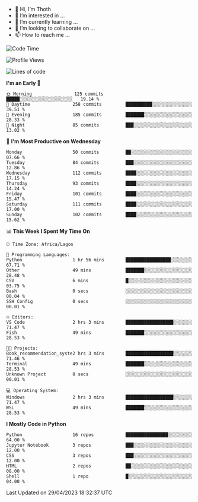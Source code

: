 <!---
thoth2357/thoth2357 is a ✨ special ✨ repository because its `README.md` (this file) appears on your GitHub profile.
You can click the Preview link to take a look at your changes.
--->

- 👋 Hi, I’m Thoth
- 👀 I’m interested in ...
- 🌱 I’m currently learning ...
- 💞️ I’m looking to collaborate on ...
- 📫 How to reach me ...




<!--START_SECTION:waka-->
![Code Time](http://img.shields.io/badge/Code%20Time-2%2C027%20hrs%2020%20mins-blue)

![Profile Views](http://img.shields.io/badge/Profile%20Views-10-blue)

![Lines of code](https://img.shields.io/badge/From%20Hello%20World%20I%27ve%20Written-29.0%20million%20lines%20of%20code-blue)

**I'm an Early 🐤** 

```text
🌞 Morning                125 commits         █████░░░░░░░░░░░░░░░░░░░░   19.14 % 
🌆 Daytime                258 commits         ██████████░░░░░░░░░░░░░░░   39.51 % 
🌃 Evening                185 commits         ███████░░░░░░░░░░░░░░░░░░   28.33 % 
🌙 Night                  85 commits          ███░░░░░░░░░░░░░░░░░░░░░░   13.02 % 
```
📅 **I'm Most Productive on Wednesday** 

```text
Monday                   50 commits          ██░░░░░░░░░░░░░░░░░░░░░░░   07.66 % 
Tuesday                  84 commits          ███░░░░░░░░░░░░░░░░░░░░░░   12.86 % 
Wednesday                112 commits         ████░░░░░░░░░░░░░░░░░░░░░   17.15 % 
Thursday                 93 commits          ████░░░░░░░░░░░░░░░░░░░░░   14.24 % 
Friday                   101 commits         ████░░░░░░░░░░░░░░░░░░░░░   15.47 % 
Saturday                 111 commits         ████░░░░░░░░░░░░░░░░░░░░░   17.00 % 
Sunday                   102 commits         ████░░░░░░░░░░░░░░░░░░░░░   15.62 % 
```


📊 **This Week I Spent My Time On** 

```text
🕑︎ Time Zone: Africa/Lagos

💬 Programming Languages: 
Python                   1 hr 56 mins        █████████████████░░░░░░░░   67.71 % 
Other                    49 mins             ███████░░░░░░░░░░░░░░░░░░   28.48 % 
CSV                      6 mins              █░░░░░░░░░░░░░░░░░░░░░░░░   03.75 % 
Bash                     0 secs              ░░░░░░░░░░░░░░░░░░░░░░░░░   00.04 % 
SSH Config               0 secs              ░░░░░░░░░░░░░░░░░░░░░░░░░   00.01 % 

🔥 Editors: 
VS Code                  2 hrs 3 mins        ██████████████████░░░░░░░   71.47 % 
Fish                     49 mins             ███████░░░░░░░░░░░░░░░░░░   28.53 % 

🐱‍💻 Projects: 
Book_recommendation_syste2 hrs 3 mins        ██████████████████░░░░░░░   71.46 % 
Terminal                 49 mins             ███████░░░░░░░░░░░░░░░░░░   28.53 % 
Unknown Project          0 secs              ░░░░░░░░░░░░░░░░░░░░░░░░░   00.01 % 

💻 Operating System: 
Windows                  2 hrs 3 mins        ██████████████████░░░░░░░   71.47 % 
WSL                      49 mins             ███████░░░░░░░░░░░░░░░░░░   28.53 % 
```

**I Mostly Code in Python** 

```text
Python                   16 repos            ████████████████░░░░░░░░░   64.00 % 
Jupyter Notebook         3 repos             ███░░░░░░░░░░░░░░░░░░░░░░   12.00 % 
CSS                      3 repos             ███░░░░░░░░░░░░░░░░░░░░░░   12.00 % 
HTML                     2 repos             ██░░░░░░░░░░░░░░░░░░░░░░░   08.00 % 
Shell                    1 repo              █░░░░░░░░░░░░░░░░░░░░░░░░   04.00 % 
```




 Last Updated on 29/04/2023 18:32:37 UTC
<!--END_SECTION:waka-->
<!--![](http://github-profile-summary-cards.vercel.app/api/cards/profile-details?username=thoth2357&theme=2077)

![](http://github-profile-summary-cards.vercel.app/api/cards/stats?username=thoth2357&theme=2077)![](http://github-profile-summary-cards.vercel.app/api/cards/productive-time?username=thoth2357&theme=2077&utcOffset=8) -->
